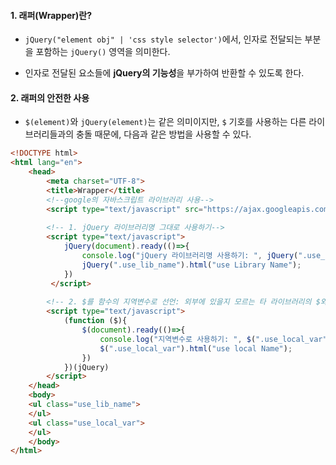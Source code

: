 
#### 1. 래퍼(Wrapper)란?

- `jQuery("element obj" | 'css style selector')`에서, 인자로 전달되는 부분을 포함하는 `jQuery()` 영역을 의미한다.

- 인자로 전달된 요소들에 **jQuery의 기능성**을 부가하여 반환할 수 있도록 한다.


#### 2. 래퍼의 안전한 사용

 - `$(element)`와 `jQuery(element)`는 같은 의미이지만, `$` 기호를 사용하는 다른 라이브러리들과의 충돌 때문에, 다음과 같은 방법을 사용할 수 있다.
```html
<!DOCTYPE html>  
<html lang="en">  
    <head>  
        <meta charset="UTF-8">  
        <title>Wrapper</title>  
        <!--google의 자바스크립트 라이브러리 사용-->  
        <script type="text/javascript" src="https://ajax.googleapis.com/ajax/libs/jquery/3.7.1/jquery.min.js"></script>  
  
        <!-- 1. jQuery 라이브러리명 그대로 사용하기-->  
        <script type="text/javascript">  
            jQuery(document).ready(()=>{  
                console.log("jQuery 라이브러리명 사용하기: ", jQuery(".use_lib_name"))  
                jQuery(".use_lib_name").html("use Library Name");  
            })  
         </script>  
  
        <!-- 2. $를 함수의 지역변수로 선언: 외부에 있을지 모르는 타 라이브러리의 $와의 충돌을 예방 -->  
        <script type="text/javascript">  
            (function ($){  
                $(document).ready(()=>{  
                    console.log("지역변수로 사용하기: ", $(".use_local_var"));  
                    $(".use_local_var").html("use local Name");  
                })  
            })(jQuery)  
        </script>  
    </head>  
    <body>  
    <ul class="use_lib_name">  
    </ul>  
    <ul class="use_local_var">  
    </ul>  
    </body>  
</html>
```